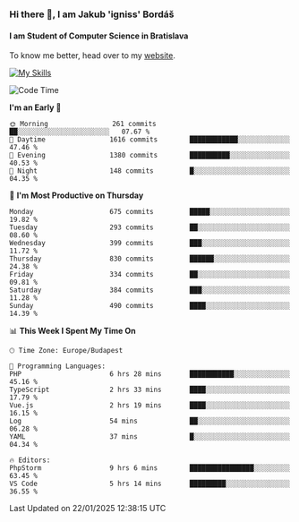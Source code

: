### Hi there 👋, I am Jakub 'igniss' Bordáš

#### I am Student of Computer Science in Bratislava
To know me better, head over to my [website](https://bordas.sk).

[![My Skills](https://skillicons.dev/icons?i=js,typescript,html,css,figma,svelte,vue,next,postgresql,nest,express,nodejs)](https://bordas.sk)


<!--START_SECTION:waka-->
![Code Time](http://img.shields.io/badge/Code%20Time-1%2C646%20hrs%2026%20mins-blue)

**I'm an Early 🐤** 

```text
🌞 Morning                261 commits         ██░░░░░░░░░░░░░░░░░░░░░░░   07.67 % 
🌆 Daytime                1616 commits        ████████████░░░░░░░░░░░░░   47.46 % 
🌃 Evening                1380 commits        ██████████░░░░░░░░░░░░░░░   40.53 % 
🌙 Night                  148 commits         █░░░░░░░░░░░░░░░░░░░░░░░░   04.35 % 
```
📅 **I'm Most Productive on Thursday** 

```text
Monday                   675 commits         █████░░░░░░░░░░░░░░░░░░░░   19.82 % 
Tuesday                  293 commits         ██░░░░░░░░░░░░░░░░░░░░░░░   08.60 % 
Wednesday                399 commits         ███░░░░░░░░░░░░░░░░░░░░░░   11.72 % 
Thursday                 830 commits         ██████░░░░░░░░░░░░░░░░░░░   24.38 % 
Friday                   334 commits         ██░░░░░░░░░░░░░░░░░░░░░░░   09.81 % 
Saturday                 384 commits         ███░░░░░░░░░░░░░░░░░░░░░░   11.28 % 
Sunday                   490 commits         ████░░░░░░░░░░░░░░░░░░░░░   14.39 % 
```


📊 **This Week I Spent My Time On** 

```text
🕑︎ Time Zone: Europe/Budapest

💬 Programming Languages: 
PHP                      6 hrs 28 mins       ███████████░░░░░░░░░░░░░░   45.16 % 
TypeScript               2 hrs 33 mins       ████░░░░░░░░░░░░░░░░░░░░░   17.79 % 
Vue.js                   2 hrs 19 mins       ████░░░░░░░░░░░░░░░░░░░░░   16.15 % 
Log                      54 mins             ██░░░░░░░░░░░░░░░░░░░░░░░   06.28 % 
YAML                     37 mins             █░░░░░░░░░░░░░░░░░░░░░░░░   04.34 % 

🔥 Editors: 
PhpStorm                 9 hrs 6 mins        ████████████████░░░░░░░░░   63.45 % 
VS Code                  5 hrs 14 mins       █████████░░░░░░░░░░░░░░░░   36.55 % 
```


 Last Updated on 22/01/2025 12:38:15 UTC
<!--END_SECTION:waka-->
